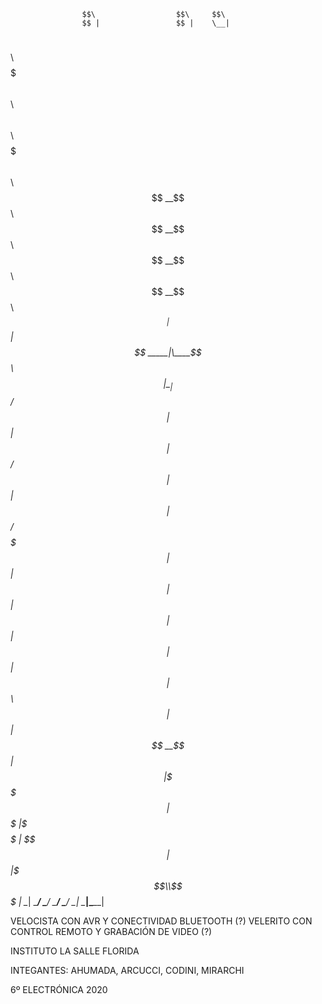                     $$\                  $$\     $$\                    
                    $$ |                 $$ |    \__|                   
 $$$$$$\   $$$$$$\  $$$$$$$\   $$$$$$\ $$$$$$\   $$\  $$$$$$$\ $$$$$$\  
$$  __$$\ $$  __$$\ $$  __$$\ $$  __$$\\_$$  _|  $$ |$$  _____|\____$$\ 
$$ |  \__|$$ /  $$ |$$ |  $$ |$$ /  $$ | $$ |    $$ |$$ /      $$$$$$$ |
$$ |      $$ |  $$ |$$ |  $$ |$$ |  $$ | $$ |$$\ $$ |$$ |     $$  __$$ |
$$ |      \$$$$$$  |$$$$$$$  |\$$$$$$  | \$$$$  |$$ |\$$$$$$$\\$$$$$$$ |
\__|       \______/ \_______/  \______/   \____/ \__| \_______|\_______|

VELOCISTA CON AVR Y CONECTIVIDAD BLUETOOTH (?)
VELERITO CON CONTROL REMOTO Y GRABACIÓN DE VIDEO (?)

INSTITUTO LA SALLE FLORIDA

INTEGANTES: AHUMADA, ARCUCCI, CODINI, MIRARCHI

6º ELECTRÓNICA 2020
